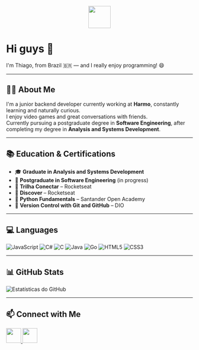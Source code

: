 <p align="center">
  <img src="https://cdn.jsdelivr.net/gh/devicons/devicon/icons/go/go-original.svg" width="60px" />
</p>

# Hi guys 👋

I'm Thiago, from Brazil 🇧🇷 — and I really enjoy programming! 😄

---

## 👨‍💻 About Me

I'm a junior backend developer currently working at **Harmo**, constantly learning and naturally curious.  
I enjoy video games and great conversations with friends.  
Currently pursuing a postgraduate degree in **Software Engineering**, after completing my degree in **Analysis and Systems Development**.

---

## 📚 Education & Certifications

- 🎓 **Graduate in Analysis and Systems Development**
- 📘 **Postgraduate in Software Engineering** (in progress)
- 🚀 **Trilha Conectar** – Rocketseat
- 🚀 **Discover** – Rocketseat
- 🐍 **Python Fundamentals** – Santander Open Academy
- 🔧 **Version Control with Git and GitHub** – DIO

---

## 💻 Languages

![JavaScript](https://img.shields.io/badge/-JavaScript-F7DF1E?logo=javascript&logoColor=000)
![C#](https://img.shields.io/badge/-C%23-239120?logo=c-sharp&logoColor=fff)
![C](https://img.shields.io/badge/-C-00599C?logo=c&logoColor=fff)
![Java](https://img.shields.io/badge/-Java-007396?logo=java&logoColor=fff)
![Go](https://img.shields.io/badge/-Go-00ADD8?logo=go&logoColor=fff)
![HTML5](https://img.shields.io/badge/-HTML5-E34F26?logo=html5&logoColor=fff)
![CSS3](https://img.shields.io/badge/-CSS3-1572B6?logo=css3&logoColor=fff)

---

## 📊 GitHub Stats

![Estatísticas do GitHub](https://github-readme-stats.vercel.app/api?username=ThiagoMarconato&show_icons=true&theme=radical)

---

## 📫 Connect with Me

<p align="left">
  <a href="https://github.com/ThiagoMarconato" target="_blank">
    <img src="https://cdn.jsdelivr.net/gh/devicons/devicon/icons/github/github-original.svg" width="40px" />
  </a>
  <a href="https://www.linkedin.com/in/thiago-pereira-marconato/" target="_blank">
    <img src="https://cdn.jsdelivr.net/gh/devicons/devicon/icons/linkedin/linkedin-original.svg" width="40px" />
  </a>
</p>
